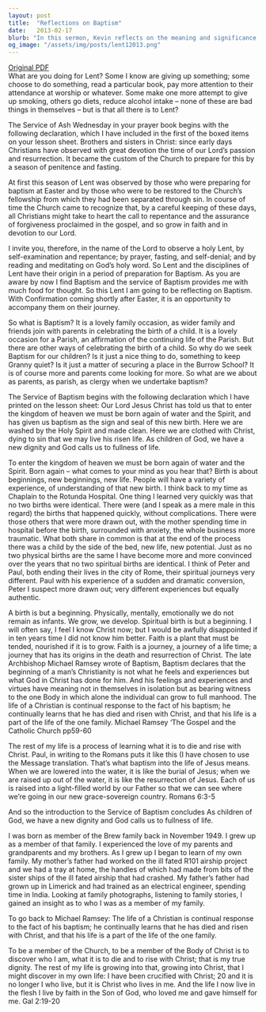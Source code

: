 ```yaml
---
layout: post
title:  "Reflections on Baptism"
date:   2013-02-17
blurb: "In this sermon, Kevin reflects on the meaning and significance of baptism. He explores the concept of spiritual birth and growth, emphasizing that faith is a journey that must be nurtured and developed. Kevin also discusses the importance of understanding our identity as members of the Body of Christ and the continual learning process involved in living a Christian life."
og_image: "/assets/img/posts/lent12013.png"
---
```

[Original PDF](/assets/pdf/lent12013.pdf)    
What are you doing for Lent? Some I know are giving up something; some choose to do something, read a particular book, pay more attention to their attendance at worship or whatever. Some make one more attempt to give up smoking, others go diets, reduce alcohol intake – none of these are bad things in themselves – but is that all there is to Lent?

The Service of Ash Wednesday in your prayer book begins with the following declaration, which I have included in the first of the boxed items on your lesson sheet. Brothers and sisters in Christ: since early days Christians have observed with great devotion the time of our Lord’s passion and resurrection. It became the custom of the Church to prepare for this by a season of penitence and fasting.

At first this season of Lent was observed by those who were preparing for baptism at Easter and by those who were to be restored to the Church’s fellowship from which they had been separated through sin. In course of time the Church came to recognize that, by a careful keeping of these days, all Christians might take to heart the call to repentance and the assurance of forgiveness proclaimed in the gospel, and so grow in faith and in devotion to our Lord.

I invite you, therefore, in the name of the Lord to observe a holy Lent, by self-examination and repentance; by prayer, fasting, and self-denial; and by reading and meditating on God’s holy word. So Lent and the disciplines of Lent have their origin in a period of preparation for Baptism. As you are aware by now I find Baptism and the service of Baptism provides me with much food for thought. So this Lent I am going to be reflecting on Baptism. With Confirmation coming shortly after Easter, it is an opportunity to accompany them on their journey.

So what is Baptism? It is a lovely family occasion, as wider family and friends join with parents in celebrating the birth of a child. It is a lovely occasion for a Parish, an affirmation of the continuing life of the Parish. But there are other ways of celebrating the birth of a child. So why do we seek Baptism for our children? Is it just a nice thing to do, something to keep Granny quiet? Is it just a matter of securing a place in the Burrow School? It is of course more and parents come looking for more. So what are we about as parents, as parish, as clergy when we undertake baptism?

The Service of Baptism begins with the following declaration which I have printed on the lesson sheet: Our Lord Jesus Christ has told us that to enter the kingdom of heaven we must be born again of water and the Spirit, and has given us baptism as the sign and seal of this new birth. Here we are washed by the Holy Spirit and made clean. Here we are clothed with Christ, dying to sin that we may live his risen life. As children of God, we have a new dignity and God calls us to fullness of life.

To enter the kingdom of heaven we must be born again of water and the Spirit. Born again – what comes to your mind as you hear that? Birth is about beginnings, new beginnings, new life. People will have a variety of experience, of understanding of that new birth. I think back to my time as Chaplain to the Rotunda Hospital. One thing I learned very quickly was that no two births were identical. There were (and I speak as a mere male in this regard) the births that happened quickly, without complications. There were those others that were more drawn out, with the mother spending time in hospital before the birth, surrounded with anxiety, the whole business more traumatic. What both share in common is that at the end of the process there was a child by the side of the bed, new life, new potential. Just as no two physical births are the same I have become more and more convinced over the years that no two spiritual births are identical. I think of Peter and Paul, both ending their lives in the city of Rome, their spiritual journeys very different. Paul with his experience of a sudden and dramatic conversion, Peter I suspect more drawn out; very different experiences but equally authentic.

A birth is but a beginning. Physically, mentally, emotionally we do not remain as infants. We grow, we develop. Spiritual birth is but a beginning. I will often say, I feel I know Christ now; but I would be awfully disappointed if in ten years time I did not know him better. Faith is a plant that must be tended, nourished if it is to grow. Faith is a journey, a journey of a life time; a journey that has its origins in the death and resurrection of Christ. The late Archbishop Michael Ramsey wrote of Baptism, Baptism declares that the beginning of a man’s Christianity is not what he feels and experiences but what God in Christ has done for him. And his feelings and experiences and virtues have meaning not in themselves in isolation but as bearing witness to the one Body in which alone the individual can grow to full manhood. The life of a Christian is continual response to the fact of his baptism; he continually learns that he has died and risen with Christ, and that his life is a part of the life of the one family. Michael Ramsey ‘The Gospel and the Catholic Church pp59-60

The rest of my life is a process of learning what it is to die and rise with Christ. Paul, in writing to the Romans puts it like this (I have chosen to use the Message translation. That’s what baptism into the life of Jesus means. When we are lowered into the water, it is like the burial of Jesus; when we are raised up out of the water, it is like the resurrection of Jesus. Each of us is raised into a light-filled world by our Father so that we can see where we’re going in our new grace-sovereign country. Romans 6:3-5

And so the introduction to the Service of Baptism concludes As children of God, we have a new dignity and God calls us to fullness of life.

I was born as member of the Brew family back in November 1949. I grew up as a member of that family. I experienced the love of my parents and grandparents and my brothers. As I grew up I began to learn of my own family. My mother’s father had worked on the ill fated R101 airship project and we had a tray at home, the handles of which had made from bits of the sister ships of the ill fated airship that had crashed. My father’s father had grown up in Limerick and had trained as an electrical engineer, spending time in India. Looking at family photographs, listening to family stories, I gained an insight as to who I was as a member of my family.

To go back to Michael Ramsey: The life of a Christian is continual response to the fact of his baptism; he continually learns that he has died and risen with Christ, and that his life is a part of the life of the one family.

To be a member of the Church, to be a member of the Body of Christ is to discover who I am, what it is to die and to rise with Christ; that is my true dignity. The rest of my life is growing into that, growing into Christ, that I might discover in my own life: I have been crucified with Christ; 20 and it is no longer I who live, but it is Christ who lives in me. And the life I now live in the flesh I live by faith in the Son of God, who loved me and gave himself for me. Gal 2:19-20
